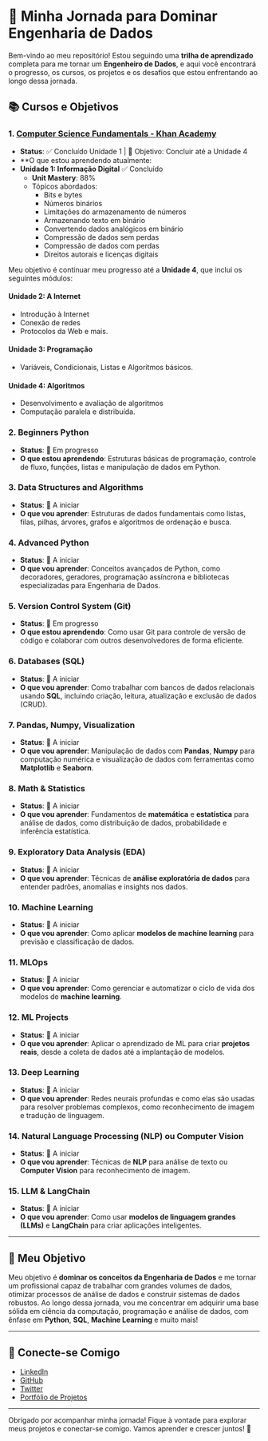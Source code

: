 # 🚀 Minha Jornada para Dominar Engenharia de Dados

Bem-vindo ao meu repositório! Estou seguindo uma **trilha de aprendizado** completa para me tornar um **Engenheiro de Dados**, e aqui você encontrará o progresso, os cursos, os projetos e os desafios que estou enfrentando ao longo dessa jornada.

## 📚 Cursos e Objetivos

### 1. **[Computer Science Fundamentals - Khan Academy](https://www.khanacademy.org/computing/ap-computer-science-principles)**
- **Status**: ✅ Concluído Unidade 1 | 🎯 Objetivo: Concluir até a Unidade 4
- **O que estou aprendendo atualmente:
- **Unidade 1: Informação Digital** ✅ Concluído 
  - **Unit Mastery**: 88%
  - Tópicos abordados:
    - Bits e bytes
    - Números binários
    - Limitações do armazenamento de números
    - Armazenando texto em binário
    - Convertendo dados analógicos em binário
    - Compressão de dados sem perdas
    - Compressão de dados com perdas
    - Direitos autorais e licenças digitais

Meu objetivo é continuar meu progresso até a **Unidade 4**, que inclui os seguintes módulos:

#### **Unidade 2: A Internet**
- Introdução à Internet
- Conexão de redes
- Protocolos da Web e mais.

#### **Unidade 3: Programação**
- Variáveis, Condicionais, Listas e Algoritmos básicos.

#### **Unidade 4: Algoritmos**
- Desenvolvimento e avaliação de algoritmos
- Computação paralela e distribuída.

### 2. **Beginners Python**
- **Status**: 🎯 Em progresso
- **O que estou aprendendo**: Estruturas básicas de programação, controle de fluxo, funções, listas e manipulação de dados em Python.

### 3. **Data Structures and Algorithms**
- **Status**: 🎯 A iniciar
- **O que vou aprender**: Estruturas de dados fundamentais como listas, filas, pilhas, árvores, grafos e algoritmos de ordenação e busca.

### 4. **Advanced Python**
- **Status**: 🎯 A iniciar
- **O que vou aprender**: Conceitos avançados de Python, como decoradores, geradores, programação assíncrona e bibliotecas especializadas para Engenharia de Dados.

### 5. **Version Control System (Git)**
- **Status**: 🎯 Em progresso
- **O que estou aprendendo**: Como usar Git para controle de versão de código e colaborar com outros desenvolvedores de forma eficiente.

### 6. **Databases (SQL)**
- **Status**: 🎯 A iniciar
- **O que vou aprender**: Como trabalhar com bancos de dados relacionais usando **SQL**, incluindo criação, leitura, atualização e exclusão de dados (CRUD).

### 7. **Pandas, Numpy, Visualization**
- **Status**: 🎯 A iniciar
- **O que vou aprender**: Manipulação de dados com **Pandas**, **Numpy** para computação numérica e visualização de dados com ferramentas como **Matplotlib** e **Seaborn**.

### 8. **Math & Statistics**
- **Status**: 🎯 A iniciar
- **O que vou aprender**: Fundamentos de **matemática** e **estatística** para análise de dados, como distribuição de dados, probabilidade e inferência estatística.

### 9. **Exploratory Data Analysis (EDA)**
- **Status**: 🎯 A iniciar
- **O que vou aprender**: Técnicas de **análise exploratória de dados** para entender padrões, anomalias e insights nos dados.

### 10. **Machine Learning**
- **Status**: 🎯 A iniciar
- **O que vou aprender**: Como aplicar **modelos de machine learning** para previsão e classificação de dados.

### 11. **MLOps**
- **Status**: 🎯 A iniciar
- **O que vou aprender**: Como gerenciar e automatizar o ciclo de vida dos modelos de **machine learning**.

### 12. **ML Projects**
- **Status**: 🎯 A iniciar
- **O que vou aprender**: Aplicar o aprendizado de ML para criar **projetos reais**, desde a coleta de dados até a implantação de modelos.

### 13. **Deep Learning**
- **Status**: 🎯 A iniciar
- **O que vou aprender**: Redes neurais profundas e como elas são usadas para resolver problemas complexos, como reconhecimento de imagem e tradução de linguagem.

### 14. **Natural Language Processing (NLP) ou Computer Vision**
- **Status**: 🎯 A iniciar
- **O que vou aprender**: Técnicas de **NLP** para análise de texto ou **Computer Vision** para reconhecimento de imagem.

### 15. **LLM & LangChain**
- **Status**: 🎯 A iniciar
- **O que vou aprender**: Como usar **modelos de linguagem grandes (LLMs)** e **LangChain** para criar aplicações inteligentes.

---

## 🚀 Meu Objetivo

Meu objetivo é **dominar os conceitos da Engenharia de Dados** e me tornar um profissional capaz de trabalhar com grandes volumes de dados, otimizar processos de análise de dados e construir sistemas de dados robustos. Ao longo dessa jornada, vou me concentrar em adquirir uma base sólida em ciência da computação, programação e análise de dados, com ênfase em **Python**, **SQL**, **Machine Learning** e muito mais!

---

## 🔗 Conecte-se Comigo

- [LinkedIn](https://www.linkedin.com/in/seu-linkedin)
- [GitHub](https://github.com/seu-usuario)
- [Twitter](https://twitter.com/seu-twitter)
- [Portfólio de Projetos](https://seu-portifolio.com)

---

Obrigado por acompanhar minha jornada! Fique à vontade para explorar meus projetos e conectar-se comigo. Vamos aprender e crescer juntos! 🚀
